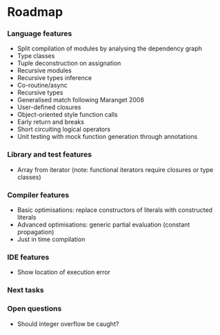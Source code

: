 # Roadmap

### Language features

- Split compilation of modules by analysing the dependency graph
- Type classes
- Tuple deconstruction on assignation
- Recursive modules
- Recursive types inference
- Co-routine/async
- Recursive types
- Generalised match following Maranget 2008
- User-defined closures
- Object-oriented style function calls
- Early return and breaks
- Short circuiting logical operators
- Unit testing with mock function generation through annotations

### Library and test features

- Array from iterator (note: functional iterators require closures or type classes)

### Compiler features

- Basic optimisations: replace constructors of literals with constructed literals
- Advanced optimisations: generic partial evaluation (constant propagation)
- Just in time compilation

### IDE features

- Show location of execution error

### Next tasks


### Open questions

- Should integer overflow be caught?